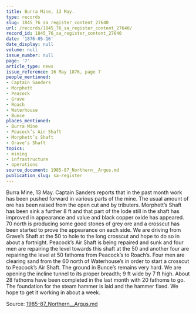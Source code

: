 ```yaml
---
title: Burra Mine, 13 May.
type: records
slug: 1845_76_sa_register_content_27640
url: /records/1845_76_sa_register_content_27640/
record_id: 1845_76_sa_register_content_27640
date: '1876-05-16'
date_display: null
volume: null
issue_number: null
page: '7'
article_type: news
issue_reference: 16 May 1876, page 7
people_mentioned:
- Captain Sanders
- Morphett
- Peacock
- Grave
- Roach
- Waterhouse
- Bunce
places_mentioned:
- Burra Mine
- Peacock’s Air Shaft
- Morphett’s Shaft
- Grave’s Shaft
topics:
- mining
- infrastructure
- operations
source_document: 1985-87_Northern__Argus.md
publication_slug: sa-register
---
```


Burra Mine, 13 May.  Captain Sanders reports that in the past month work has been pushed forward in various parts of the mine.  The usual amount of ore has been raised from the open cut and by tributers.  Morphett’s Shaft has been sink a further 8 ft and that part of the lode still in the shaft has improved in appearance and value and black copper oxide has appeared.  70 north is producing some good stones of grey ore and a crosscut has been started to prove the appearance on each side.  We are driving from Grave’s Shaft at the 50 to hole to the long crosscut and hope to do so in about a fortnight.  Peacock’s Air Shaft is being repaired and sunk and four men are repairing the level towards this shaft at the 50 and another four are repairing the level at 50 fathoms from Peacock’s to Roach’s.  Four men are clearing sand from the 60 north of Waterhouse’s in order to start a crosscut to Peacock’s Air Shaft.  The ground in Bunce’s remains very hard.  We are opening the incline tunnel to its proper breadth; 9 ft wide by 7 ft high.  About 28 fathoms have been completed in the last month with 20 fathoms to go.  The foundation for the steam hammer is laid and the hammer fixed.  We hope to get it working in about a week.

Source: [1985-87_Northern__Argus.md](/downloads/markdown/1985-87_Northern__Argus.md)
